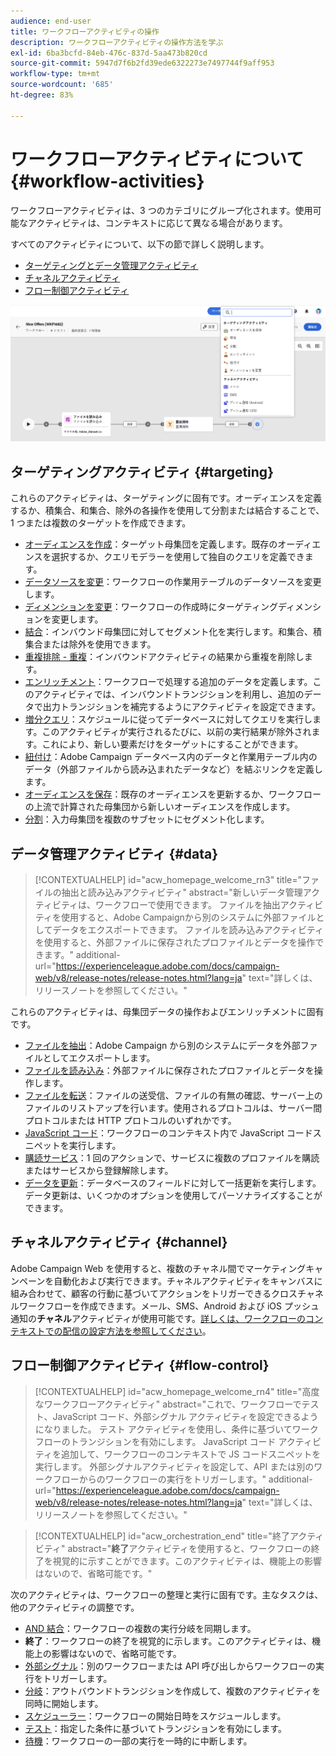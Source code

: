 ```yaml
---
audience: end-user
title: ワークフローアクティビティの操作
description: ワークフローアクティビティの操作方法を学ぶ
exl-id: 6ba3bcfd-84eb-476c-837d-5aa473b820cd
source-git-commit: 5947d7f6b2fd39ede6322273e7497744f9aff953
workflow-type: tm+mt
source-wordcount: '685'
ht-degree: 83%

---
```



# ワークフローアクティビティについて {#workflow-activities}

ワークフローアクティビティは、3 つのカテゴリにグループ化されます。使用可能なアクティビティは、コンテキストに応じて異なる場合があります。

すべてのアクティビティについて、以下の節で詳しく説明します。

* [ターゲティングとデータ管理アクティビティ](#targeting)
* [チャネルアクティビティ](#channel)
* [フロー制御アクティビティ](#flow-control)

![](../assets/workflow-activities.png)

## ターゲティングアクティビティ {#targeting}

これらのアクティビティは、ターゲティングに固有です。オーディエンスを定義するか、積集合、和集合、除外の各操作を使用して分割または結合することで、1 つまたは複数のターゲットを作成できます。

* [オーディエンスを作成](build-audience.md)：ターゲット母集団を定義します。既存のオーディエンスを選択するか、クエリモデラーを使用して独自のクエリを定義できます。
* [データソースを変更](change-data-source.md)：ワークフローの作業用テーブルのデータソースを変更します。
* [ディメンションを変更](change-dimension.md)：ワークフローの作成時にターゲティングディメンションを変更します。
* [結合](combine.md)：インバウンド母集団に対してセグメント化を実行します。和集合、積集合または除外を使用できます。
* [重複排除 - 重複](deduplication.md)：インバウンドアクティビティの結果から重複を削除します。
* [エンリッチメント](enrichment.md)：ワークフローで処理する追加のデータを定義します。このアクティビティでは、インバウンドトランジションを利用し、追加のデータで出力トランジションを補完するようにアクティビティを設定できます。
* [増分クエリ](incremental-query.md)：スケジュールに従ってデータベースに対してクエリを実行します。このアクティビティが実行されるたびに、以前の実行結果が除外されます。これにより、新しい要素だけをターゲットにすることができます。
* [紐付け](reconciliation.md)：Adobe Campaign データベース内のデータと作業用テーブル内のデータ（外部ファイルから読み込まれたデータなど）を結ぶリンクを定義します。
* [オーディエンスを保存](save-audience.md)：既存のオーディエンスを更新するか、ワークフローの上流で計算された母集団から新しいオーディエンスを作成します。
* [分割](split.md)：入力母集団を複数のサブセットにセグメント化します。

## データ管理アクティビティ {#data}

>[!CONTEXTUALHELP]
>id="acw_homepage_welcome_rn3"
>title="ファイルの抽出と読み込みアクティビティ"
>abstract="新しいデータ管理アクティビティは、ワークフローで使用できます。 ファイルを抽出アクティビティを使用すると、Adobe Campaignから別のシステムに外部ファイルとしてデータをエクスポートできます。 ファイルを読み込みアクティビティを使用すると、外部ファイルに保存されたプロファイルとデータを操作できます。"
>additional-url="https://experienceleague.adobe.com/docs/campaign-web/v8/release-notes/release-notes.html?lang=ja" text="詳しくは、リリースノートを参照してください。"

これらのアクティビティは、母集団データの操作およびエンリッチメントに固有です。

* [ファイルを抽出](extract-file.md)：Adobe Campaign から別のシステムにデータを外部ファイルとしてエクスポートします。
* [ファイルを読み込み](load-file.md)：外部ファイルに保存されたプロファイルとデータを操作します。
* [ファイルを転送](transfer-file.md)：ファイルの送受信、ファイルの有無の確認、サーバー上のファイルのリストアップを行います。使用されるプロトコルは、サーバー間プロトコルまたは HTTP プロトコルのいずれかです。
* [JavaScript コード](javascript-code.md)：ワークフローのコンテキスト内で JavaScript コードスニペットを実行します。
* [購読サービス](subscription-services.md)：1 回のアクションで、サービスに複数のプロファイルを購読またはサービスから登録解除します。
* [データを更新](update-data.md)：データベースのフィールドに対して一括更新を実行します。データ更新は、いくつかのオプションを使用してパーソナライズすることができます。

## チャネルアクティビティ {#channel}

Adobe Campaign Web を使用すると、複数のチャネル間でマーケティングキャンペーンを自動化および実行できます。チャネルアクティビティをキャンバスに組み合わせて、顧客の行動に基づいてアクションをトリガーできるクロスチャネルワークフローを作成できます。メール、SMS、Android および iOS プッシュ通知の&#x200B;**チャネル**&#x200B;アクティビティが使用可能です。[詳しくは、ワークフローのコンテキストでの配信の設定方法を参照してください](channels.md)。

## フロー制御アクティビティ {#flow-control}


>[!CONTEXTUALHELP]
>id="acw_homepage_welcome_rn4"
>title="高度なワークフローアクティビティ"
>abstract="これで、ワークフローでテスト、JavaScript コード、外部シグナル アクティビティを設定できるようになりました。 テスト アクティビティを使用し、条件に基づいてワークフローのトランジションを有効にします。 JavaScript コード アクティビティを追加して、ワークフローのコンテキストで JS コードスニペットを実行します。 外部シグナルアクティビティを設定して、API または別のワークフローからのワークフローの実行をトリガーします。"
>additional-url="https://experienceleague.adobe.com/docs/campaign-web/v8/release-notes/release-notes.html?lang=ja" text="詳しくは、リリースノートを参照してください。"



>[!CONTEXTUALHELP]
>id="acw_orchestration_end"
>title="終了アクティビティ"
>abstract="**終了**&#x200B;アクティビティを使用すると、ワークフローの終了を視覚的に示すことができます。このアクティビティは、機能上の影響はないので、省略可能です。"

次のアクティビティは、ワークフローの整理と実行に固有です。主なタスクは、他のアクティビティの調整です。

* [AND 結合](and-join.md)：ワークフローの複数の実行分岐を同期します。
* **終了**：ワークフローの終了を視覚的に示します。このアクティビティは、機能上の影響はないので、省略可能です。
* [外部シグナル](external-signal.md)：別のワークフローまたは API 呼び出しからワークフローの実行をトリガーします。
* [分岐](fork.md)：アウトバウンドトランジションを作成して、複数のアクティビティを同時に開始します。
* [スケジューラー](scheduler.md)：ワークフローの開始日時をスケジュールします。
* [テスト](test.md)：指定した条件に基づいてトランジションを有効にします。
* [待機](wait.md)：ワークフローの一部の実行を一時的に中断します。
